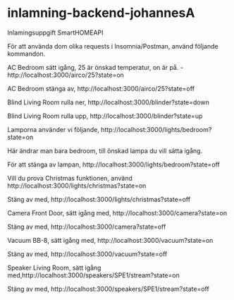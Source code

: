 # inlamning-backend-johannesA
Inlamingsuppgift SmartHOMEAPI

För att använda dom olika requests i Insomnia/Postman, använd följande kommandon. 


AC Bedroom sätt igång, 25 är önskad temperatur, on är på.  - http://localhost:3000/airco/25?state=on

AC Bedroom stänga av, http://localhost:3000/airco/25?state=off


Blind Living Room rulla ner, http://localhost:3000/blinder?state=down

Blind Living Room rulla upp, http://localhost:3000/blinder?state=up


Lamporna använder vi följande, http://localhost:3000/lights/bedroom?state=on

Här ändrar man bara bedroom, till önskad lampa du vill sätta igång. 

För att stänga av lampan, http://localhost:3000/lights/bedroom?state=off


Vill du prova Christmas funktionen, använd http://localhost:3000/lights/christmas?state=on

Stäng av med, http://localhost:3000/lights/christmas?state=off


Camera Front Door, sätt igång med, http://localhost:3000/camera?state=on

Stäng av med, http://localhost:3000/camera?state=off


Vacuum BB-8, sätt igång med, http://localhost:3000/vacuum?state=on

Stäng av med, http://localhost:3000/vacuum?state=off


Speaker Living Room, sätt igång med,http://localhost:3000/speakers/SPE1/stream?state=on

Stäng av med, http://localhost:3000/speakers/SPE1/stream?state=off
